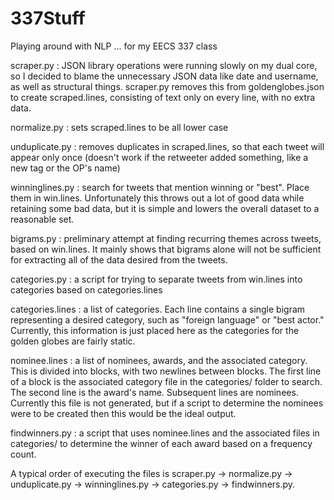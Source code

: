 337Stuff
========

Playing around with NLP ... for my EECS 337 class

scraper.py : JSON library operations were running slowly on my dual core, so I decided to blame the unnecessary JSON data like date and username, as well as structural things. scraper.py removes this from goldenglobes.json to create scraped.lines, consisting of text only on every line, with no extra data.

normalize.py : sets scraped.lines to be all lower case

unduplicate.py : removes duplicates in scraped.lines, so that each tweet will appear only once (doesn't work if the retweeter added something, like a new tag or the OP's name)

winninglines.py : search for tweets that mention winning or "best". Place them in win.lines. Unfortunately this throws out a lot of good data while retaining some bad data, but it is simple and lowers the overall dataset to a reasonable set.

bigrams.py : preliminary attempt at finding recurring themes across tweets, based on win.lines. It mainly shows that bigrams alone will not be sufficient for extracting all of the data desired from the tweets.

categories.py : a script for trying to separate tweets from win.lines into categories based on categories.lines

categories.lines : a list of categories. Each line contains a single bigram representing a desired category, such as "foreign language" or "best actor." Currently, this information is just placed here as the categories for the golden globes are fairly static.

nominee.lines : a list of nominees, awards, and the associated category. This is divided into blocks, with two newlines between blocks. The first line of a block is the associated category file in the categories/ folder to search. The second line is the award's name. Subsequent lines are nominees. Currently this file is not generated, but if a script to determine the nominees were to be created then this would be the ideal output.

findwinners.py : a script that uses nominee.lines and the associated files in categories/ to determine the winner of each award based on a frequency count.

A typical order of executing the files is scraper.py -> normalize.py -> unduplicate.py -> winninglines.py -> categories.py -> findwinners.py.